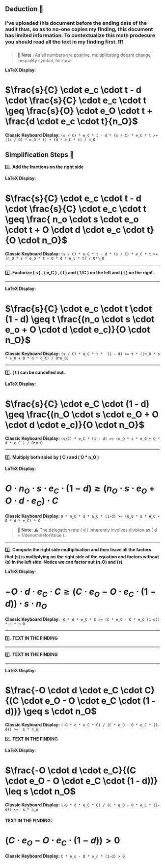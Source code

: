 ## Deduction 🧠

### I've uploaded this document before the ending date of the audit thus, so as to no-one copies my finding, this document has limited information. To contextualize this math prodecure you should read all the text in my finding first. ❗❗❗

> 📘 **Note** ℹ️ As all numbers are positive, multiplicating doesnt change inequality symbol, for now.

**LaTeX Display:**
# $\frac{s}{C} \cdot e_c \cdot t - d \cdot \frac{s}{C} \cdot e_c \cdot t \geq \frac{s}{O} \cdot e_O \cdot t + \frac{d \cdot e_c \cdot t}{n_O}$

**Classic Keyboard Display:** `(s / C) * e_C * t - d * (s / C) * e_C * t >= ((s / O) * e_O * t) + (d * e_C * t) / n_O`


## Simplification Steps 👣


0️⃣. **Add the fractions on the right side**

**LaTeX Display:**
# $\frac{s}{C} \cdot e_c \cdot t - d \cdot \frac{s}{C} \cdot e_c \cdot t \geq \frac{ n_o \cdot s \cdot e_o \cdot t + O \cdot d \cdot e_c \cdot t}{O \cdot n_O}$
    
**Classic Keyboard Display:** `(s / C) * e_C * t - d * (s / C) * e_C * t >= (n_O * s * e_O * t + O * d * e_C * t) / O*n_O`

---

1️⃣. **Factorize \( s \) , \( e_C \) , \( t \) and \( 1/C \) on the left and \( t \) on the right.**

---

**LaTeX Display:**
# $\frac{s}{C} \cdot e_c \cdot t \cdot (1 - d)  \geq t \frac{(n_o \cdot s \cdot e_o + O \cdot d \cdot e_c)}{O \cdot n_O}$
    
**Classic Keyboard Display:** `(s / C) * e_C * t *  (1 - d) >= t * ((n_O * s * e_O + O * d * e_C) / O*n_O)`

---

2️⃣. **\( t \) can be cancelled out.**

**LaTeX Display:**
# $\frac{s}{C} \cdot e_C \cdot (1 - d)  \geq \frac{(n_O \cdot s \cdot e_O + O \cdot d \cdot e_c)}{O \cdot n_O}$
    
**Classic Keyboard Display:** `(s/C) * e_C * (1 - d) >= (n_O * s * e_O + O * d * e_C ) / O*n_O`

---

3️⃣. **Multiply both sides by \( C \) and \( O * n_O \)**

**LaTeX Display:**
# $O \cdot n_O \cdot s \cdot e_C \cdot (1 - d)  \geq ( n_O \cdot s \cdot e_O + O \cdot d \cdot e_C ) \cdot C$
    
**Classic Keyboard Display:** `O * n_O * s * e_C * (1-d) >= (n_O * s * e_O + O * d * e_C) * C`

> 🚧 **Note:** ⚠️ The delegation rate \( d \) inherently involves division as \( d = 1/denominatorValue \).

---

4️⃣. **Compute the right side multiplication and then leave all the factors that (s) is multiplying on the right side of the equation and factors without (s) in the left side. Notice we can factor out (n_O) and (s)**

**LaTeX Display:**
# $- O \cdot d \cdot e_C \cdot C \geq (C \cdot e_O - O \cdot e_C \cdot (1 - d)) \cdot s \cdot n_O$
    
**Classic Keyboard Display:** `-O * d * e_C * C >= (C * e_O - O * e_C (1-d)) * s * n_O` 

---

5️⃣. **TEXT IN THE FINDING**

---

6️⃣. **TEXT IN THE FINDING**

---

**LaTeX Display:**
# $\frac{-O \cdot d \cdot e_C \cdot C}{(C \cdot e_O - O \cdot e_C \cdot (1 - d))} \geq s \cdot n_O$

**Classic Keyboard Display:** `(-O * d * e_C * C) / (C * e_O - O * e_C * (1-d)) >=  s * n_o` 

7️⃣. **TEXT IN THE FINDING**

**LaTeX Display:**
# $\frac{-O \cdot d \cdot e_C}{(C \cdot e_O - O \cdot e_C \cdot (1 - d))} \leq s \cdot n_O$
**Classic Keyboard Display:** `(-O * d * e_C * C) / (C * e_O - O * e_C * (1-d)) <=  s * n_o` 

#### TEXT IN THE FINDING:

# $(C \cdot e_O - O \cdot e_C \cdot (1 - d)) > 0$
**Classic Keyboard Display:** `C * e_o - O * e_c * (1-d) > 0`

